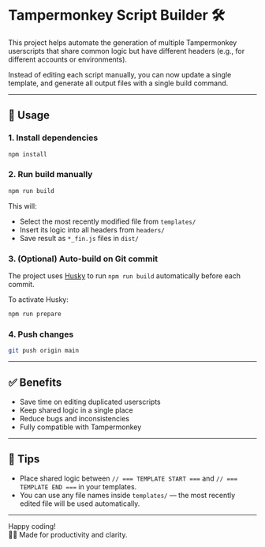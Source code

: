 # Tampermonkey Script Builder 🛠️

This project helps automate the generation of multiple Tampermonkey userscripts that share common logic but have different headers (e.g., for different accounts or environments).

Instead of editing each script manually, you can now update a single template, and generate all output files with a single build command.

---

## 🚀 Usage

### 1. Install dependencies
```bash
npm install
```

### 2. Run build manually
```bash
npm run build
```

This will:
- Select the most recently modified file from `templates/`
- Insert its logic into all headers from `headers/`
- Save result as `*_fin.js` files in `dist/`

### 3. (Optional) Auto-build on Git commit

The project uses [Husky](https://typicode.github.io/husky) to run `npm run build` automatically before each commit.

To activate Husky:
```bash
npm run prepare
```

### 4. Push changes
```bash
git push origin main
```

---

## ✅ Benefits

- Save time on editing duplicated userscripts
- Keep shared logic in a single place
- Reduce bugs and inconsistencies
- Fully compatible with Tampermonkey

---

## 🧠 Tips

- Place shared logic between `// === TEMPLATE START ===` and `// === TEMPLATE END ===` in your templates.
- You can use any file names inside `templates/` — the most recently edited file will be used automatically.

---

Happy coding!  
🧩✨ Made for productivity and clarity.
